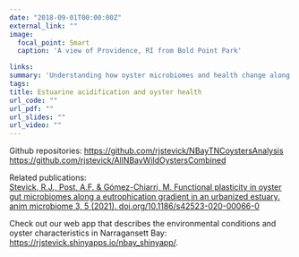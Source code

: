 ```yaml
---
date: "2018-09-01T00:00:00Z"
external_link: ""
image:
  focal_point: Smart
  caption: 'A view of Providence, RI from Bold Point Park'

links:
summary: 'Understanding how oyster microbiomes and health change along a eutropication gradient.'
tags:
title: Estuarine acidification and oyster health
url_code: ""
url_pdf: ""
url_slides: ""
url_video: ""
---
```


Github repositories:
https://github.com/rjstevick/NBayTNCoystersAnalysis
https://github.com/rjstevick/AllNBayWildOystersCombined

Related publications:  
<a href="/publication/animmicrob-2021/">Stevick, R.J., Post, A.F. & Gómez-Chiarri, M. Functional plasticity in oyster gut microbiomes along a eutrophication gradient in an urbanized estuary. anim microbiome 3, 5 (2021). doi.org/10.1186/s42523-020-00066-0</a>

Check out our web app that describes the environmental conditions and oyster characteristics in Narragansett Bay:
https://rjstevick.shinyapps.io/nbay_shinyapp/</a>.
